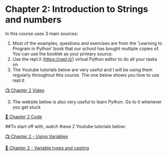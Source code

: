 # Chapter 2: Introduction to Strings and numbers

In this course uses 3 main sources:
1) Most of the examples, questions and exercises are from the 'Learning to Program in Python' book that our school has bought multiple copies of.  You can use the booklet as your primary source.
2) Use the repl.it (https://repl.it/) virtual Python editor to do all your tasks on
2) The Youtube tutorials below are very useful and I will be using them regularly throughout this course. The one below shows you how to use repl.it 

[:tv: Chapter 2 Video](https://www.youtube.com/watch?v=xJLxxLqeASg&list=PL_EbyzYKBbbVa4yBZsmkgH08YCDXe_qMX)

3) The website below is also very useful to learn Python.  Go to it whenever you get stuck

[:notebook: Chapter 2 Code](https://www.w3schools.com/python/default.asp)

##To start off with, watch these 2 Youtube tutorials below:

[:tv: Chapter 2 - Using Variables](https://www.youtube.com/watch?v=h1IIG7tMaBM&list=PL_EbyzYKBbbVa4yBZsmkgH08YCDXe_qMX&index=5)

[:notebook: Chapter 2 - Variable types and casting](https://www.youtube.com/watch?v=_3cbP27yTU8&list=PL_EbyzYKBbbVa4yBZsmkgH08YCDXe_qMX&index=6)
